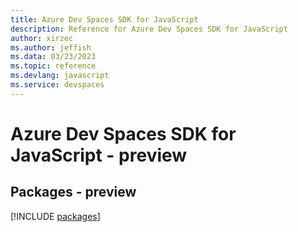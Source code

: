 ```yaml
---
title: Azure Dev Spaces SDK for JavaScript
description: Reference for Azure Dev Spaces SDK for JavaScript
author: xirzec
ms.author: jeffish
ms.data: 03/23/2023
ms.topic: reference
ms.devlang: javascript
ms.service: devspaces
---
```

# Azure Dev Spaces SDK for JavaScript - preview
## Packages - preview
[!INCLUDE [packages](dev-spaces-index.md)]